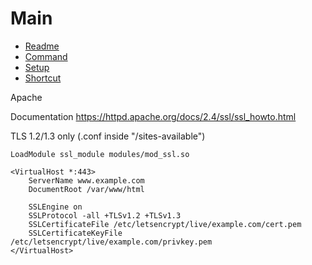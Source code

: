 # Main
* [Readme](./readme.md)
* [Command](./command.md)
* [Setup](#Index)
* [Shortcut](./shortcut.md)

Apache

Documentation
https://httpd.apache.org/docs/2.4/ssl/ssl_howto.html

TLS 1.2/1.3 only (.conf inside "/sites-available")

```text 
LoadModule ssl_module modules/mod_ssl.so

<VirtualHost *:443>
    ServerName www.example.com
    DocumentRoot /var/www/html

    SSLEngine on
    SSLProtocol -all +TLSv1.2 +TLSv1.3
    SSLCertificateFile /etc/letsencrypt/live/example.com/cert.pem
    SSLCertificateKeyFile /etc/letsencrypt/live/example.com/privkey.pem
</VirtualHost>
```
